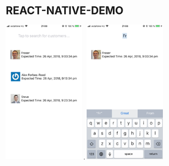  <h1>REACT-NATIVE-DEMO</h1>
 <img src="/screenshots/1.PNG" width="200" height="auto"> .   <img src="/screenshots/2.PNG" width="200" height="auto">
